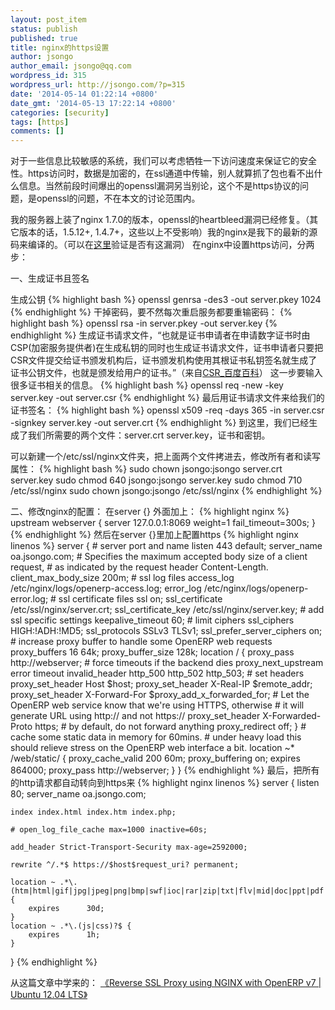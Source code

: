 ```yaml
---
layout: post_item
status: publish
published: true
title: nginx的https设置
author: jsongo
author_email: jsongo@qq.com
wordpress_id: 315
wordpress_url: http://jsongo.com/?p=315
date: '2014-05-14 01:22:14 +0800'
date_gmt: '2014-05-13 17:22:14 +0800'
categories: [security]
tags: [https]
comments: []
---
```

对于一些信息比较敏感的系统，我们可以考虑牺牲一下访问速度来保证它的安全性。https访问时，数据是加密的，在ssl通道中传输，别人就算抓了包也看不出什么信息。当然前段时间爆出的openssl漏洞另当别论，这个不是https协议的问题，是openssl的问题，不在本文的讨论范围内。


我的服务器上装了nginx 1.7.0的版本，openssl的heartbleed漏洞已经修复。（其它版本的话，1.5.12+, 1.4.7+，这些以上不受影响）我的nginx是我下的最新的源码来编译的。（可以在[这里](http://wangzhan.360.cn/heartbleed/)验证是否有这漏洞）
在nginx中设置https访问，分两步：

一、生成证书且签名

生成公钥
{% highlight bash %}
openssl genrsa -des3 -out server.pkey 1024
{% endhighlight %}
干掉密码，要不然每次重启服务都要重输密码：
{% highlight bash %}
openssl rsa -in server.pkey -out server.key
{% endhighlight %}
生成证书请求文件，&ldquo;也就是证书申请者在申请数字证书时由CSP(加密服务提供者)在生成私钥的同时也生成证书请求文件，证书申请者只要把CSR文件提交给证书颁发机构后，证书颁发机构使用其根证书私钥签名就生成了证书公钥文件，也就是颁发给用户的证书。&rdquo;（来自[CSR_百度百科](http://baike.baidu.com/view/1008928.htm#7)）
这一步要输入很多证书相关的信息。
{% highlight bash %}
openssl req -new -key server.key -out server.csr
{% endhighlight %}
最后用证书请求文件来给我们的证书签名：
{% highlight bash %}
openssl x509 -req -days 365 -in server.csr -signkey server.key -out server.crt
{% endhighlight %}
到这里，我们已经生成了我们所需要的两个文件：server.crt server.key，证书和密钥。

可以新建一个/etc/ssl/nginx文件夹，把上面两个文件拷进去，修改所有者和读写属性：
{% highlight bash %}
sudo chown jsongo:jsongo server.crt server.key
sudo chmod 640 jsongo:jsongo server.key
sudo chmod 710 /etc/ssl/nginx
sudo chown jsongo:jsongo /etc/ssl/nginx
{% endhighlight %}

二、修改nginx的配置：
在server {} 外面加上：
{% highlight nginx %}
upstream webserver {
    server 127.0.0.1:8069 weight=1 fail_timeout=300s;
}
{% endhighlight %}
然后在server {}里加上配置https
{% highlight nginx linenos %}
server {
    # server port and name
    listen        443 default;
    server_name   oa.jsongo.com;
    # Specifies the maximum accepted body size of a client request,
    # as indicated by the request header Content-Length.
    client_max_body_size 200m;
    # ssl log files
    access_log    /etc/nginx/logs/openerp-access.log;
    error_log    /etc/nginx/logs/openerp-error.log;
    # ssl certificate files
    ssl on;
    ssl_certificate        /etc/ssl/nginx/server.crt;
    ssl_certificate_key    /etc/ssl/nginx/server.key;
    # add ssl specific settings
    keepalive_timeout    60;
    # limit ciphers
    ssl_ciphers            HIGH:!ADH:!MD5;
    ssl_protocols            SSLv3 TLSv1;
    ssl_prefer_server_ciphers    on;
    # increase proxy buffer to handle some OpenERP web requests
    proxy_buffers 16 64k;
    proxy_buffer_size 128k;
    location / {
        proxy_pass    http://webserver;
        # force timeouts if the backend dies
        proxy_next_upstream error timeout invalid_header http_500 http_502 http_503;
        # set headers
        proxy_set_header Host $host;
        proxy_set_header X-Real-IP $remote_addr;
        proxy_set_header X-Forward-For $proxy_add_x_forwarded_for;
        # Let the OpenERP web service know that we're using HTTPS, otherwise
        # it will generate URL using http:// and not https://
        proxy_set_header X-Forwarded-Proto https;
        # by default, do not forward anything
        proxy_redirect off;
    }
    # cache some static data in memory for 60mins.
    # under heavy load this should relieve stress on the OpenERP web interface a bit.
    location ~* /web/static/ {
        proxy_cache_valid 200 60m;
        proxy_buffering    on;
        expires 864000;
        proxy_pass http://webserver;
    }
}
{% endhighlight %}
最后，把所有的http请求都自动转向到https来
{% highlight nginx linenos %}
server {
    listen 80;
    server_name oa.jsongo.com;

    index index.html index.htm index.php;

    # open_log_file_cache max=1000 inactive=60s;

    add_header Strict-Transport-Security max-age=2592000;

    rewrite ^/.*$ https://$host$request_uri? permanent;

    location ~ .*\.(htm|html|gif|jpg|jpeg|png|bmp|swf|ioc|rar|zip|txt|flv|mid|doc|ppt|pdf|xls|mp3|wma)$ {
        expires      30d;
    }
    location ~ .*\.(js|css)?$ {
        expires      1h;
    }

}
{% endhighlight %}

从这篇文章中学来的：
[《Reverse SSL Proxy using NGINX with OpenERP v7 | Ubuntu 12.04 LTS》](http://www.schenkels.nl/2013/01/reverse-ssl-proxy-using-nginx-with-openerp-v7/)

